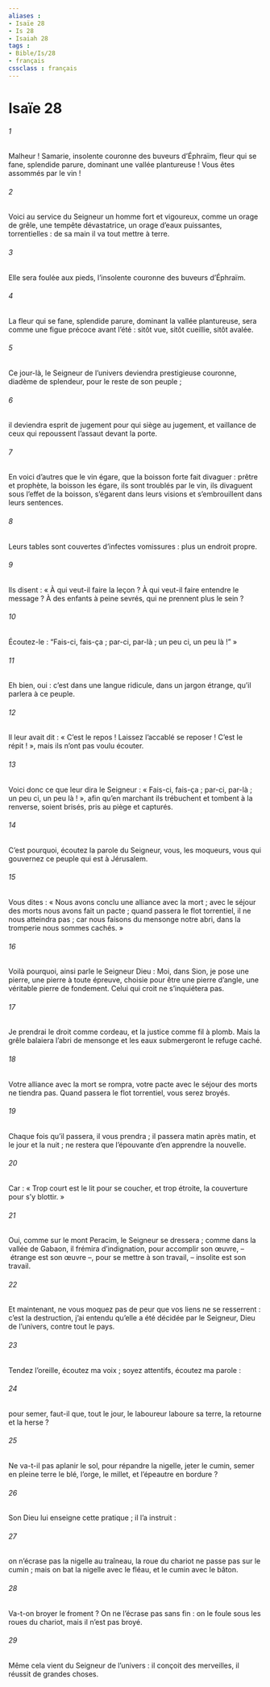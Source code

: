```yaml
---
aliases : 
- Isaïe 28
- Is 28
- Isaiah 28
tags : 
- Bible/Is/28
- français
cssclass : français
---
```


# Isaïe 28

###### 1
Malheur ! Samarie,
insolente couronne des buveurs d’Éphraïm,
fleur qui se fane, splendide parure,
dominant une vallée plantureuse !
Vous êtes assommés par le vin !
###### 2
Voici au service du Seigneur un homme fort et vigoureux,
comme un orage de grêle, une tempête dévastatrice,
un orage d’eaux puissantes, torrentielles :
de sa main il va tout mettre à terre.
###### 3
Elle sera foulée aux pieds,
l’insolente couronne des buveurs d’Éphraïm.
###### 4
La fleur qui se fane, splendide parure,
dominant la vallée plantureuse,
sera comme une figue précoce avant l’été :
sitôt vue, sitôt cueillie,
sitôt avalée.
###### 5
Ce jour-là, le Seigneur de l’univers
deviendra prestigieuse couronne,
diadème de splendeur,
pour le reste de son peuple ;
###### 6
il deviendra esprit de jugement
pour qui siège au jugement,
et vaillance de ceux qui repoussent l’assaut
devant la porte.
###### 7
En voici d’autres que le vin égare,
que la boisson forte fait divaguer :
prêtre et prophète, la boisson les égare,
ils sont troublés par le vin,
ils divaguent sous l’effet de la boisson,
s’égarent dans leurs visions
et s’embrouillent dans leurs sentences.
###### 8
Leurs tables sont couvertes d’infectes vomissures :
plus un endroit propre.
###### 9
Ils disent : « À qui veut-il faire la leçon ?
À qui veut-il faire entendre le message ?
À des enfants à peine sevrés,
qui ne prennent plus le sein ?
###### 10
Écoutez-le : “Fais-ci, fais-ça ;
par-ci, par-là ;
un peu ci, un peu là !” »
###### 11
Eh bien, oui : c’est dans une langue ridicule,
dans un jargon étrange,
qu’il parlera à ce peuple.
###### 12
Il leur avait dit : « C’est le repos !
Laissez l’accablé se reposer !
C’est le répit ! »,
mais ils n’ont pas voulu écouter.
###### 13
Voici donc ce que leur dira le Seigneur :
« Fais-ci, fais-ça ;
par-ci, par-là ;
un peu ci, un peu là ! »,
afin qu’en marchant ils trébuchent et tombent à la renverse,
soient brisés, pris au piège et capturés.
###### 14
C’est pourquoi, écoutez la parole du Seigneur,
vous, les moqueurs,
vous qui gouvernez ce peuple
qui est à Jérusalem.
###### 15
Vous dites : « Nous avons conclu
une alliance avec la mort ;
avec le séjour des morts
nous avons fait un pacte ;
quand passera le flot torrentiel,
il ne nous atteindra pas ;
car nous faisons du mensonge notre abri,
dans la tromperie nous sommes cachés. »
###### 16
Voilà pourquoi, ainsi parle le Seigneur Dieu :
Moi, dans Sion, je pose une pierre,
une pierre à toute épreuve,
choisie pour être une pierre d’angle,
une véritable pierre de fondement.
Celui qui croit ne s’inquiétera pas.
###### 17
Je prendrai le droit comme cordeau,
et la justice comme fil à plomb.
Mais la grêle balaiera l’abri de mensonge
et les eaux submergeront le refuge caché.
###### 18
Votre alliance avec la mort se rompra,
votre pacte avec le séjour des morts ne tiendra pas.
Quand passera le flot torrentiel,
vous serez broyés.
###### 19
Chaque fois qu’il passera,
il vous prendra ;
il passera matin après matin,
et le jour et la nuit ;
ne restera que l’épouvante
d’en apprendre la nouvelle.
###### 20
Car : « Trop court est le lit pour se coucher,
et trop étroite, la couverture pour s’y blottir. »
###### 21
Oui, comme sur le mont Peracim,
le Seigneur se dressera ;
comme dans la vallée de Gabaon,
il frémira d’indignation,
pour accomplir son œuvre,
– étrange est son œuvre –,
pour se mettre à son travail,
– insolite est son travail.
###### 22
Et maintenant, ne vous moquez pas
de peur que vos liens ne se resserrent :
c’est la destruction,
j’ai entendu qu’elle a été décidée
par le Seigneur, Dieu de l’univers,
contre tout le pays.
###### 23
Tendez l’oreille, écoutez ma voix ;
soyez attentifs, écoutez ma parole :
###### 24
pour semer, faut-il que, tout le jour,
le laboureur laboure sa terre, la retourne et la herse ?
###### 25
Ne va-t-il pas aplanir le sol,
pour répandre la nigelle, jeter le cumin,
semer en pleine terre le blé, l’orge, le millet,
et l’épeautre en bordure ?
###### 26
Son Dieu lui enseigne cette pratique ;
il l’a instruit :
###### 27
on n’écrase pas la nigelle au traîneau,
la roue du chariot ne passe pas sur le cumin ;
mais on bat la nigelle avec le fléau,
et le cumin avec le bâton.
###### 28
Va-t-on broyer le froment ?
On ne l’écrase pas sans fin :
on le foule sous les roues du chariot,
mais il n’est pas broyé.
###### 29
Même cela vient du Seigneur de l’univers :
il conçoit des merveilles, il réussit de grandes choses.
